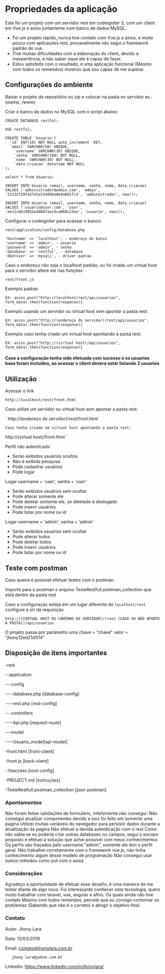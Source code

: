 # Propriedades da aplicação

Este foi um projeto com um servidor rest em codeigniter 3, com um client em Vue.js e axios juntamente com banco de dados MySQL.

- Foi um projeto rápido, nunca tive contato com Vue.js e axios, e muito pouco com aplicações rest, provavelmente não segui o framework padrão do vue.
- Tive muitas dificuldades com a elaboração do client, devido a inexperiência, e não saber oque ele é capaz de fazer.
- Estou satisfeito com o resultado, é uma aplicação funcional (Mesmo com todos os remendos) mostrou que sou capaz de me superar.

## Configurações do ambiente

Baixar o projeto do repositório ou zip e colocar na pasta no servidor ex.: (wamp, /www)

Criar o banco de dados no MySQL com o script abaixo:

    CREATE DATABASE restful;

    USE restful;

    CREATE TABLE `Usuario`(
      `id` INT(10) NOT NULL auto_increment  KEY,
      `email` VARCHAR(50) UNIQUE,
        `username` VARCHAR(30) UNIQUE,
        `senha` VARCHAR(100) NOT NULL,
        `nome` VARCHAR(30) NOT NULL,
        `data_criacao` datetime NOT NULL
    );

    select * from Usuario;

    INSERT INTO Usuario (email, username, senha, nome, data_criacao)
    VALUES ('administrador@admin.com', 'admin', '21232f297a57a5a743894a0e4a801fc3', 'administrador', now());

    INSERT INTO Usuario (email, username, senha, nome, data_criacao)
    VALUES ('usuario@user.com', 'user', 'ee11cbb19052e40b07aac0ca060c23ee', 'usuario', now());

Configurar o codeigniter para acessar o banco:

`
rest/application/config/database.php
`

    'hostname' => 'localhost', - endereço do banco
    'username' => 'admin', - usuario
    'password' => 'admin', - senha
    'database' => 'restful', - database
    'dbdriver' => 'mysqli', - driver padrao


Caso o endereço não seja o localhost padrão, ou foi criado um virtual host para o servidor altere ele nas funções 

`
rest/front.js
`

Exemplo padrao

`
    EX: axios.post("http://localhost/rest/api/usuarios", form_data).then(function(response){
`

Exemplo usando um servidor ou virtual host sem apontar a pasta rest:

`
    EX: axios.post("http://(endereço do servidor)/rest/api/usuarios", form_data).then(function(response){
`

Exemplo caso tenha criado um virtual host apontando a pasta rest:

`
    EX: axios.post("http://(virtual host)/api/usuarios", form_data).then(function(response){
`

#### Caso a configuração tenha sido efetuada com sucesso e os usuarios base foram incluidos, ao acessar o client devera estár listando 2 usuarios

## Utilização

Acessar o link

`
http://localhost/rest/front.html
`

Caso utilize um servidor ou virtual host sem apontar a pasta rest:

`
http://(endereço do servidor)/rest/front.html

`
Caso tenha criado um virtual host apontando a pasta rest:
`

http://(virtual host)/front.html
`

Perfil não autenticado
  - Serão exibidos usuários ocultos 
  - Não é exibida pesquisa
  - Pode cadastrar usuários
  - Pode logar

Logar username = 'user', senha = 'user'
  - Serão exibidos usuários sem ocultar
  - Pode alterar somente ele
  - Pode deletar somente ele, se deletado é deslogado
  - Pode inserir usuários
  - Pode listar por nome ou id

Logar username = 'admin', senha = 'admin'
  - Serão exibidos usuarios sem ocultar
  - Pode alterar todos
  - Pode deletar todos
  - Pode inserir usuários
  - Pode listar por nome ou id


## Teste com postman

Caso queira é possível efetuar testes com o postman.

Importe para o postman o arquivo TesteRestfull.postman_collection que está dentro da pasta rest

Caso a configuração esteja em um lugar diferente do `localhost/rest` configure a url da requisição

`
http://(VIRTUAL HOST OU CAMINHO DO SERVIDOR)/(rest [CASO VH NÃO APONTE A PASTA])/api/usuarios
`

O projeto passa por parâmetro uma chave = "chave" valor = "jhony12ed21d1t14"



## Disposição de itens importantes

-rest

--application

---config

----database.php [database-config]

----rest.php [rest-config]

---controllers

----Api.php [request-route]

---model

----Usuario_model[api-model]

-front.html [front-client]

-front.js [back-client]

-.htaccess [rout-config]

-PROJECT.md [instruções]

-TesteRestfull.postman_collection [json-postman]


### Apontamentos

Não foram feitas validações de formulário, infelizmente não consegui.
Não consegui atualizar componentes devido a isso foi feito em somente uma pagina
Utilizei muitas variáveis do navegador para persistir dados durante a atualização da pagina
Não efetuei a devida autenticação com o rest 
Como não sabia se eu poderia criar outras databases ou campos, segui o escopo proposto e efetuei a solução que achei possível com meus conhecimentos
Os perfis são traçados pelo username "admin", somente ele tem o perfil geral.
Não trabalhei corretamente com o framework vue.js, não tinha conhecimento algum desse modelo de programação
Não consegui usar outros métodos como put com o axios


### Considerações

Agradeço a oportunidade de efetuar esse desafio, é uma maneira de me testar diante de algo novo.
Foi interessante conhecer esta tecnologia, quero muito trabalhar com laravel, vue, angular e afins. Os quais ainda não tive contato
Mesmo com todos remendos, percebi que eu consigo contornar os problemas (Sabendo que não é o correto) e atingir o objetivo final.

### Contato

Autor: Jhony Lara

Data: 13/03/2019

Email: contato@jhonylara.com.br 

       jhony.lara@yahoo.com.br
       
Linkedin: https://www.linkedin.com/in/jhonylara/

